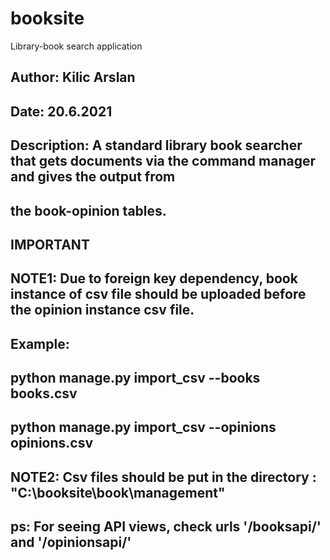 # booksite
Library-book search application



## Author: Kilic Arslan
## Date:   20.6.2021
## Description:  A standard library book searcher  that gets documents via the command manager and gives the output from
## the book-opinion tables.
## IMPORTANT
## NOTE1: Due to foreign key dependency,  book instance of csv file should be uploaded before the opinion instance csv file.

## Example:  ###
## python manage.py import_csv --books books.csv
## python manage.py import_csv --opinions opinions.csv

## NOTE2: Csv files should be put in the directory :  "C:\booksite\book\management"
## ps: For seeing API views, check urls  '/booksapi/'   and '/opinionsapi/'

